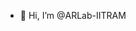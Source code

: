 - 👋 Hi, I’m @ARLab-IITRAM
<!---
ARLab-IITRAM/ARLab-IITRAM is a ✨ special ✨ repository containing all executions of AR Lab from 2018 onwards
--->
